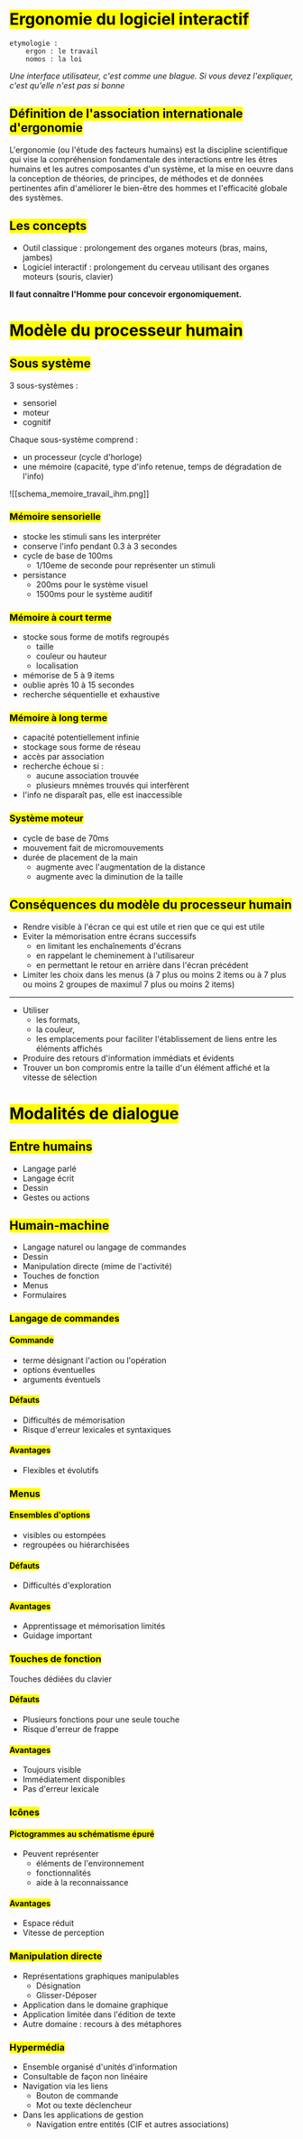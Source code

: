 # <mark class="hltr-purple hltr-bold">Ergonomie du logiciel interactif</mark>
	etymologie :
		ergon : le travail
		nomos : la loi

*Une interface utilisateur, c'est comme une blague.*
*Si vous devez l'expliquer, c'est qu'elle n'est pas si bonne*

## <mark class="hltr-green hltr-bold">Définition de l'association internationale d'ergonomie</mark>

L'ergonomie (ou l'étude des facteurs humains) est la discipline scientifique qui vise la compréhension fondamentale des interactions entre les êtres humains et les autres composantes d'un système, et la mise en oeuvre dans la conception de théories, de principes, de méthodes et de données pertinentes afin d'améliorer le bien-être des hommes et l'efficacité globale des systèmes.

## <mark class="hltr-green hltr-bold">Les concepts</mark>

- Outil classique : prolongement des organes moteurs (bras, mains, jambes)
- Logiciel interactif : prolongement du cerveau utilisant des organes moteurs (souris, clavier)

**Il faut connaître l'Homme pour concevoir ergonomiquement.**

# <mark class="hltr-purple hltr-bold">Modèle du processeur humain</mark>

## <mark class="hltr-green hltr-bold">Sous système</mark>

3 sous-systèmes :
- sensoriel
- moteur
- cognitif

Chaque sous-système comprend :
- un processeur (cycle d'horloge)
- une mémoire (capacité, type d'info retenue, temps de dégradation de l'info)

![[schema_memoire_travail_ihm.png]]

### <mark class="hltr-pink hltr-bold">Mémoire sensorielle</mark>
- stocke les stimuli sans les interpréter
- conserve l'info pendant 0.3 à 3 secondes
- cycle de base de 100ms
	- 1/10eme de seconde pour représenter un stimuli
- persistance
	- 200ms pour le système visuel
	- 1500ms pour le système auditif

### <mark class="hltr-pink hltr-bold">Mémoire à court terme</mark>

- stocke sous forme de motifs regroupés
	- taille
	- couleur ou hauteur
	- localisation
- mémorise de 5 à 9 items
- oublie après 10 à 15 secondes
- recherche séquentielle et exhaustive

### <mark class="hltr-pink hltr-bold">Mémoire à long terme</mark>

- capacité potentiellement infinie
- stockage sous forme de réseau
- accès par association
- recherche échoue si :
	- aucune association trouvée
	- plusieurs mnèmes trouvés qui interfèrent
- l'info ne disparaît pas, elle est inaccessible

### <mark class="hltr-pink hltr-bold">Système moteur</mark>

- cycle de base de 70ms
- mouvement fait de micromouvements
- durée de placement de la main
	- augmente avec l'augmentation de la distance
	- augmente avec la diminution de la taille

## <mark class="hltr-green hltr-bold">Conséquences du modèle du processeur humain</mark>

- Rendre visible à l'écran ce qui est utile et rien que ce qui est utile 
- Eviter la mémorisation entre écrans successifs
	- en limitant les enchaînements d'écrans
	- en rappelant le cheminement à l'utilisareur
	- en permettant le retour en arrière dans l'écran précédent
- Limiter les choix dans les menus (à 7 plus ou moins 2 items ou à 7 plus ou moins 2 groupes de maximul 7 plus ou moins 2 items)
---
- Utiliser
	- les formats,
	- la couleur,
	- les emplacements
	pour faciliter l'établissement de liens entre les éléments affichés
- Produire des retours d'information immédiats et évidents 
- Trouver un bon compromis entre la taille d'un élément affiché et la vitesse de sélection

# <mark class="hltr-purple hltr-bold">Modalités de dialogue</mark>

## <mark class="hltr-green hltr-bold">Entre humains</mark>
- Langage parlé
- Langage écrit
- Dessin
- Gestes ou actions

## <mark class="hltr-green hltr-bold">Humain-machine</mark>
- Langage naturel ou langage de commandes
- Dessin
- Manipulation directe (mime de l'activité)
- Touches de fonction
- Menus
- Formulaires

### <mark class="hltr-pink hltr-bold">Langage de commandes</mark>
#### <mark class="hltr-blue hltr-bold">Commande</mark>
- terme désignant l'action ou l'opération
- options éventuelles
- arguments éventuels
#### <mark class="hltr-blue hltr-bold">Défauts</mark>
- Difficultés de mémorisation
- Risque d'erreur lexicales et syntaxiques
#### <mark class="hltr-blue hltr-bold">Avantages</mark>
- Flexibles et évolutifs

### <mark class="hltr-pink hltr-bold">Menus</mark>
#### <mark class="hltr-blue hltr-bold">Ensembles d'options</mark>
- visibles ou estompées
- regroupées ou hiérarchisées

#### <mark class="hltr-blue hltr-bold">Défauts</mark>
- Difficultés d'exploration
#### <mark class="hltr-blue hltr-bold">Avantages</mark>
- Apprentissage et mémorisation limités
- Guidage important

### <mark class="hltr-pink hltr-bold">Touches de fonction</mark>
Touches dédiées du clavier

#### <mark class="hltr-blue hltr-bold">Défauts</mark>
- Plusieurs fonctions pour une seule touche
- Risque d'erreur de frappe
#### <mark class="hltr-blue hltr-bold">Avantages</mark>
- Toujours visible
- Immédiatement disponibles
- Pas d'erreur lexicale

### <mark class="hltr-pink hltr-bold">Icônes</mark>
#### <mark class="hltr-blue hltr-bold">Pictogrammes au schématisme épuré</mark>
- Peuvent représenter
	- éléments de l'environnement
	- fonctionnalités
	- aide à la reconnaissance

#### <mark class="hltr-blue hltr-bold">Avantages</mark>
- Espace réduit
- Vitesse de perception

### <mark class="hltr-pink hltr-bold">Manipulation directe</mark>
- Représentations graphiques manipulables
	- Désignation
	- Glisser-Déposer
- Application dans le domaine graphique
- Application limitée dans l'édition de texte
- Autre domaine : recours à des métaphores

### <mark class="hltr-pink hltr-bold">Hypermédia</mark>
- Ensemble organisé d'unités d'information
- Consultable de façon non linéaire
- Navigation via les liens
	- Bouton de commande
	- Mot ou texte déclencheur
- Dans les applications de gestion
	- Navigation entre entités (CIF et autres associations)